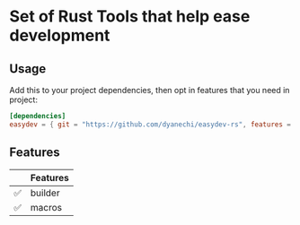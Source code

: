 # Set of Rust Tools that help ease development

## Usage

Add this to your project dependencies, then opt in features that you need in project:

```toml
[dependencies]
easydev = { git = "https://github.com/dyanechi/easydev-rs", features = [""] }
```

## Features

|     | Features |
| --- | -------- |
| ✅  | builder  |
| ✅  | macros   |
